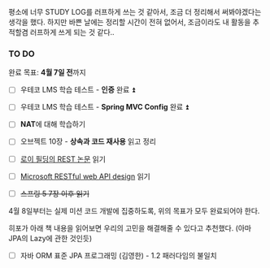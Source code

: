 평소에 너무 STUDY LOG를 러프하게 쓰는 것 같아서, 조금 더 정리해서 써봐야겠다는 생각을 했다.
하지만 바쁜 날에는 정리할 시간이 전혀 없어서, 조금이라도 내 활동을 추적할겸 러프하게 쓰게 되는 것 같다..

### TO DO
완료 목표: **4월 7일 전**까지
- [ ] 우테코 LMS 학습 테스트 - **인증** 완료 ⏫ 
- [ ] 우테코 LMS 학습 테스트 - **Spring MVC Config** 완료 ⏫ 
- [ ] **NAT**에 대해 학습하기
- [ ] 오브젝트 10장 - **상속과 코드 재사용** 읽고 정리
- [ ] [로이 필딩의 REST 논문](https://ics.uci.edu/~fielding/pubs/dissertation/fielding_dissertation.pdf) 읽기
- [ ] [Microsoft RESTful web API design](https://learn.microsoft.com/en-us/azure/architecture/best-practices/api-design) 읽기
- [ ] ~~스프링 5 7장 이후 읽기~~


4월 8일부터는 실제 미션 코드 개발에 집중하도록, 위의 목표가 모두 완료되어야 한다.




히포가 아래 책 내용을 읽어보면 우리의 고민을 해결해줄 수 있다고 추천했다. (아마 JPA의 Lazy에 관한 것인듯)
- [ ] 자바 ORM 표준 JPA 프로그래밍 (김영한) - 1.2 패러다임의 불일치


